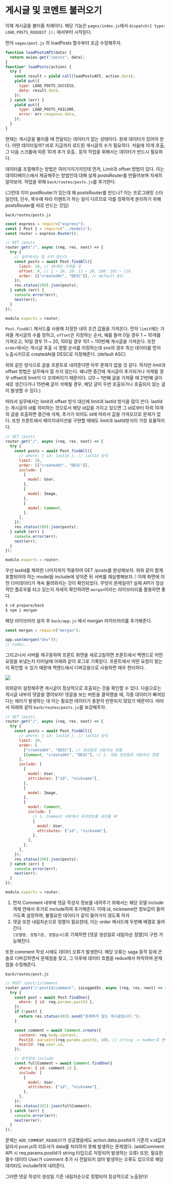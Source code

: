 ﻿# 게시글 및 코멘트 불러오기

이제 게시글을 불러올 차례이다. 해당 기능은 `pages/index.js`에서 `dispatch({ type: LOAD_POSTS_REQUEST });` 에서부터 시작된다.

먼저 `sagas/post.js` 의 loadPosts 함수부터 조금 수정해주자.

```jsx
function loadPostsAPI(data) {
  return axios.get("/posts", data);
}
function* loadPosts(action) {
  try {
    const result = yield call(loadPostsAPI, action.data);
    yield put({
      type: LOAD_POSTS_SUCCESS,
      data: result.data,
    });
  } catch (err) {
    yield put({
      type: LOAD_POSTS_FAILURE,
      error: err.response.data,
    });
  }
}
```

현재는 게시글을 불러올 때 전달되는 데이터가 없는 상태이다. 원래 데이터가 있어야 한다. 어떤 데이터일까? 바로 지금까지 로드된 게시글의 수가 필요하다. 처음에 10개 호출, 그 다음 스크롤에 따른 10개 추가 호출.. 등의 작업을 위해서는 데이터가 반드시 필요하다.

데이터를 조절해주는 방법은 여러가지가지인데 먼저, Limit과 offset 방법이 있다. 이는 데이터베이스에서 제공해주는 방법인데 대해 실제 postsRouter를 만들어보며 자세히 알아보자. 작업을 위해 `back/routes/posts.js`를 추가한다.

(그런데 이미 postRouter가 있는데 왜 postsRouter를 만드나? 이는 프로그래밍 스타일인데, 단수, 복수에 따라 이벤트가 하는 일이 다르므로 이를 정확하게 분리하기 위해 postsRouter를 따로 만드는 것임)

`back/routes/posts.js`

```jsx
const express = require("express");
const { Post } = require("../models");
const router = express.Router();

// GET /posts
router.get("/", async (req, res, next) => {
  try {
    // 실무에서는 잘 쓰지 않는다.
    const posts = await Post.findAll({
      limit: 10, // 10개만 가져올 것
      offset: 0, // 1 ~ 10, 10: 11 ~ 20, 100: 101 ~ 110
      order: [["createdAt", "DESC"]], // default ASC
    });
    res.status(200).json(posts);
  } catch (err) {
    console.error(err);
    next(err);
  }
});

module.exports = router;
```

`Post.findAll` 메서드를 사용해 지정한 내의 조건 값들을 가져온다. 먼저 `limit`에는 가져올 게시글의 수를 정하고, `offset`은 지정하는 순서, 예를 들어 0일 경우 1 ~ 10개를 가져오고, 10일 경우 11 ~ 20, 100일 경우 101 ~ 110번째 게시글을 가져온다. 또한 `order`에서는 게시글 추출 시 정렬 순서를 지정하는데 sns의 경우 최신 데이터를 먼저 노출시키므로 createdAt을 DESC로 지정해준다. (default ASC)

위와 같은 방식으로 글을 프론트로 내려준다면 아무 문제가 없을 것 같다. 하지만 limit과 offset 방법은 실무에서 잘 쓰지 않는다. 왜냐면 중간에 게시글이 추가되거나 삭제될 경우 offset과 limit이 다 꼬여버리기 때문이다. (20 ~ 1번째 글을 가져올 때 21번째 글이 새로 생긴다거나 15번째 글이 삭제될 경우, 해당 글이 두번 호출되거나 호출되지 않는 글이 발생할 수 있다.)

따라서 실무에서는 limit과 offset 방식 대신에 limit과 lastId 방식을 많이 쓴다. lastId는 게시글의 id를 의미하는 것으로서 해당 id값을 가지고 있으면 그 id로부터 하위 10개의 글을 호출하면 중간에 삭제, 추가가 되어도 id에 따라서 값을 가져오므로 문제가 없다. 또한 프론트에서 페이지네이션을 구현할 때에도 limit과 lastId방식이 가장 효율적이다.

```jsx
// GET /posts
router.get("/", async (req, res, next) => {
  try {
    const posts = await Post.findAll({
      // where: { id: lastId }, // lastId 방식
      limit: 10,
      order: [["createdAt", "DESC"]],
      include: [
        {
          model: User,
        },
        {
          model: Image,
        },
        {
          model: Comment,
        },
      ],
    });
    res.status(200).json(posts);
  } catch (err) {
    console.error(err);
    next(err);
  }
});

module.exports = router;
```

우선 lastId를 제외한 나머지까지 적용하여 GET /posts를 완성해보자. 위와 같이 함께 포함되어야 하는 model을 include에 넣어준 뒤 서버를 재실행해보자..! 이때 화면에 이전 더미데이터가 계속 불려와지는 것이 확인되었다. 무엇이 문제일까? 실제 API가 정상적인 플로우를 타고 있는지 자세히 확인하려면 `morgan`이라는 라이브러리를 활용하면 좋다.

```bash
$ cd prepare/back
$ npm i morgan
```

해당 라이브러리 설치 후 `back/app.js` 에서 morgan 라이브러리를 추가해준다.

```jsx
const morgan = require("morgan");

app.use(morgan("dev"));
// codes..
```

그리고나서 서버를 재구동하여 프론트 화면을 새로고침하면 프론트에서 백엔드로 어떤 요청을 보냈는지 터미널에 아래와 같이 로그로 기록된다. 프론트에서 어떤 요청이 왔는지 확인할 수 있기 때문에 백엔드에서 디버깅용으로 사용하면 매우 편리하다.

![](../../img/210303-1.png)

위와같이 설정해주면 게시글이 정상적으로 호출되는 것을 확인할 수 있다. 다음으로는 게시글 내부의 댓글을 열어보자! 댓글을 보는 버튼을 클릭했을 때, 각종 데이터가 빠져있다는 에러가 발생하는 데 이는 필요한 데이터가 충분히 반환되지 않았기 때문이다. 따라서 아래와 같이 `back/routes/posts.js`를 보강해주자.

```jsx
// GET /posts
router.get("/", async (req, res, next) => {
  try {
    const posts = await Post.findAll({
      // where: { id: lastId }, // lastId 방식
      limit: 10,
      order: [
        ["createdAt", "DESC"], // 생성일로 내림차순 정렬
        [Comment, "createdAt", "DESC"], // 2. 댓글 생성일로 내림차순 정렬
      ],
      include: [
        {
          model: User,
          attributes: ["id", "nickname"],
        },
        {
          model: Image,
        },
        {
          model: Comment,
          include: [
            // 1. Comment 내부에서 유저정보를 내려줄 때
            {
              model: User,
              attributes: ["id", "nickname"],
            },
          ],
        },
      ],
    });
    res.status(200).json(posts);
  } catch (err) {
    console.error(err);
    next(err);
  }
});

module.exports = router;
```

1. 먼저 Comment 내부에 댓글 작성자 정보를 내려주기 위해서는 해당 모델 include 객체 안에서 추가로 include하여 추가해준다. 이때 id, nickname만 정보값이 들어가도록 설정하여, 불필요한 데이터가 같이 들어가지 않도록 하자
2. 댓글 또한 내림차순으로 정렬이 필요한데, 이는 order 메서드에 두번째 배열로 들어간다.  
   `[모델명, 정렬기준, 정렬순서]`로 기재하면 [댓글 생성일로 내림차순 정렬]이 구현 가능해진다.

또한 comment 작성 시에도 데이터 오류가 발생한다. 해당 오류는 saga 동작 등에 콘솔로 디버깅하면서 문제점을 찾고, 그 이후에 데이터 흐름을 redux에서 파악하여 문제점을 수정해준다.

`back/routes/post.js`

```jsx
// POST /post/1/comment
router.post("/:postId/comment", isLoggedIn, async (req, res, next) => {
  try {
    const post = await Post.findOne({
      where: { id: req.params.postId },
    });
    if (!post) {
      return res.status(403).send("존재하지 않는 게시글입니다.");
    }

    const comment = await Comment.create({
      content: req.body.content,
      PostId: parseInt(req.params.postId, 10), // string -> number로 변환하여 저장
      UserId: req.user.id,
    });

    // 유저정보 include
    const fullComment = await Comment.findOne({
      where: { id: comment.id },
      include: [
        {
          model: User,
          attributes: ["id", "nickname"],
        },
      ],
    });
    res.status(201).json(fullComment);
  } catch (err) {
    console.error(err);
    next(error);
  }
});
```

문제는 `ADD_COMMENT_REQUEST`가 성공했음에도 action.data.postId가 기존의 v.id값과 달라서 post.js의 리듀서가 data를 처리하지 못해 발생하는 문제였다. (addComment API 시 req.params.postId가 string 타입으로 저장되어 발생하는 오류) 또한, 필요한 필수 데이터 User가 comment 추가 시 전달되지 않아 발생하는 오류도 있으므로 해당 데이터도 include하여 내려준다.

그러면 댓글 작성이 생성일 기준 내림차순으로 정렬되어 정상적으로 노출된다!
